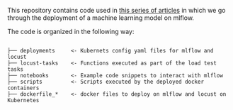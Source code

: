 This repository contains code used in [this series of articles](https://medium.com/artefact-engineering-and-data-science/serving-ml-models-at-scale-using-mlflow-on-kubernetes-bf27258775e7)
 in which we go through the deployment of a machine learning model on mlflow.


The code is organized in the following way:
```

├── deployments     <- Kubernets config yaml files for mlflow and locust 
├── locust-tasks    <- Functions executed as part of the load test tasks
├── notebooks       <- Example code snippets to interact with mlflow
├── scripts         <- Scripts executed by the deployed docker containers 
├── dockerfile_*    <- docker files to deploy on mlflow and locust on Kubernetes 
```
